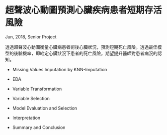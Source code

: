 # 超聲波心動圖預測心臟疾病患者短期存活風險
Jun, 2018, Senior Project

透過超聲波心動圖衡量心臟病患者術後心臟狀況，預測短期死亡風險。透過最佳模型的後驗機率，即給定心臟狀況下患者的死亡風險，期望提升醫師對患者病況的認知。

  - Missing Values Imputation by KNN-Imputation

  - EDA
  
  - Variable Transformation
  
  - Variable Selection
  
  - Model Evaluation and Selection
  
  - Interpretation
  
  - Summary and Conclusion
